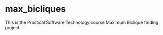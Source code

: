 # max_bicliques
This is the Practical Software Technology course Maximum Biclique finding project. 
